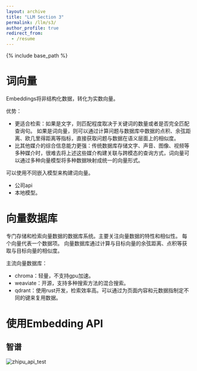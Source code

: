 ```yaml
---
layout: archive
title: "LLM Section 3"
permalink: /llm/s3/
author_profile: true
redirect_from:
  - /resume
---
```


{% include base_path %}

# 词向量
Embeddings将非结构化数据，转化为实数向量。

优势：
- 更适合检索：如果是文字，则匹配程度取决于关键词的数量或者是否完全匹配查询句。
如果是词向量，则可以通过计算问题与数据库中数据的点积、余弦距离、欧几里得距离等指标，直接获取问题与数据在语义层面上的相似度。
- 比其他媒介的综合信息能力更强：传统数据库存储文字、声音、图像、视频等多种媒介时，很难去将上述这些媒介构建关联与跨模态的查询方式，词向量可以通过多种向量模型将多种数据映射成统一的向量形式。


可以使用不同嵌入模型来构建词向量。
- 公司api
- 本地模型。

# 向量数据库
专门存储和检索向量数据的数据库系统。主要关注向量数据的特性和相似性。
每个向量代表一个数据项。
向量数据库通过计算与目标向量的余弦距离、点积等获取与目标向量的相似度。

主流向量数据库：
- chroma：轻量，不支持gpu加速。
- weaviate：开源，支持多种搜索方法的混合搜索。
- qdrant：使用rust开发，检索效率高。可以通过为页面内容和元数据指制定不同的键来复用数据。

# 使用Embedding API
## 智谱
![zhipu_api_test](https://niysniysniys.github.io/_pages/llm/assets/zhipu_api_test.png)

